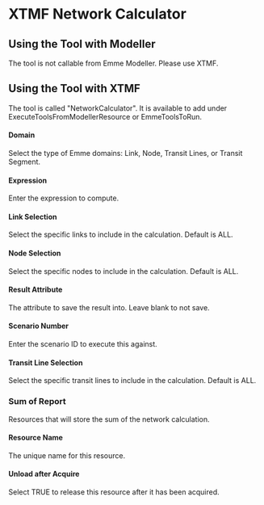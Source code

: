 # **XTMF Network Calculator**


## **Using the Tool with Modeller**
The tool is not callable from Emme Modeller. Please use XTMF.


## **Using the Tool with XTMF**
The tool is called "NetworkCalculator". It is available to add under ExecuteToolsFromModellerResource or EmmeToolsToRun.

#### Domain
Select the type of Emme domains: Link, Node, Transit Lines, or Transit Segment.

#### Expression
Enter the expression to compute.

#### Link Selection
Select the specific links to include in the calculation. Default is ALL.

#### Node Selection
Select the specific nodes to include in the calculation. Default is ALL.

#### Result Attribute
The attribute to save the result into. Leave blank to not save.

#### Scenario Number
Enter the scenario ID to execute this against.

#### Transit Line Selection
Select the specific transit lines to include in the calculation. Default is ALL.

### Sum of Report
Resources that will store the sum of the network calculation.

#### Resource Name
The unique name for this resource.

#### Unload after Acquire
Select TRUE to release this resource after it has been acquired.